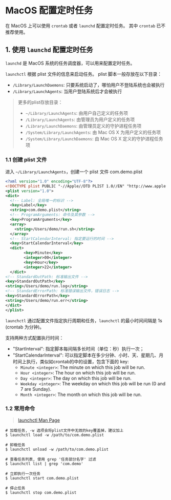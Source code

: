 # MacOS 配置定时任务

在 MacOS 上可以使用 `crontab` 或者 `launchd` 配置定时任务。 其中 `crontab` 已不推荐使用。

## 1. 使用 `launchd` 配置定时任务

`launchd` 是 MacOS 系统的任务调度器，可以用来配置定时任务。

`launchctl` 根据 plist 文件的信息来启动任务。
plist 脚本一般存放在以下目录：

* `/Library/LaunchDaemons`: 只要系统启动了，哪怕用户不登陆系统也会被执行
* `/Library/LaunchAgents`: 当用户登陆系统后才会被执行

> 更多的plist存放目录：
>
> * `~/Library/LaunchAgents`: 由用户自己定义的任务项
> * `/Library/LaunchAgents`: 由管理员为用户定义的任务项
> * `/Library/LaunchDaemons`: 由管理员定义的守护进程任务项
> * `/System/Library/LaunchAgents`: 由 Mac OS X 为用户定义的任务项
> * `/System/Library/LaunchDaemons`: 由 Mac OS X 定义的守护进程任务项

### 1.1 创建 plist 文件

进入 `~/Library/LaunchAgents`，创建一个 plist 文件 com.demo.plist

```xml
<?xml version="1.0" encoding="UTF-8"?>
<!DOCTYPE plist PUBLIC "-//Apple//DTD PLIST 1.0//EN" "http://www.apple.com/DTDs/PropertyList-1.0.dtd">
<plist version="1.0">
<dict>
  <!-- Label: 全局唯一的标识 -->
  <key>Label</key>
  <string>com.demo.plist</string>
  <!-- ProgramArguments: 命令及其参数 -->
  <key>ProgramArguments</key>
  <array>
    <string>/Users/demo/run.sh</string>
  </array>
  <!-- StartCalendarInterval: 指定要运行的时间 -->
  <key>StartCalendarInterval</key>
  <dict>
        <key>Minute</key>
        <integer>00</integer>
        <key>Hour</key>
        <integer>22</integer>
  </dict>
<!-- StandardOutPath: 标准输出文件 -->
<key>StandardOutPath</key>
<string>/Users/demo/run.log</string>
<!-- StandardErrorPath: 标准错误输出文件，错误日志 -->
<key>StandardErrorPath</key>
<string>/Users/demo/run.err</string>
</dict>
</plist>
```

`launchctl` 通过配置文件指定执行周期和任务，`launchctl` 的最小时间间隔是 1s (crontab 为分钟)。

支持两种方式配置执行时间：

* "StartInterval": 指定脚本每间隔多长时间（单位：秒）执行一次；
* "StartCalendarInterval": 可以指定脚本在多少分钟、小时、天、星期几、月时间上执行，类似如crontab的中的设置，包含下面的 key:
  * `Minute <integer>`: The minute on which this job will be run.
  * `Hour <integer>`: The hour on which this job will be run.
  * `Day <integer>`: The day on which this job will be run.
  * `Weekday <integer>`: The weekday on which this job will be run (0 and 7 are Sunday).
  * `Month <integer>`: The month on which this job will be run.

### 1.2 常用命令

> [launchctl Man Page](https://ss64.com/mac/launchctl.html)

```shell
# 加载任务, -w 选项会将plist文件中无效的key覆盖掉，建议加上
$ launchctl load -w /path/to/com.demo.plist

# 卸载任务
$ launchctl unload -w /path/to/com.demo.plist

# 查看任务列表, 使用 grep '任务部分名字' 过滤
$ launchctl list | grep 'com.demo'

# 立即执行一次任务
$ launchctl start com.demo.plist

# 停止任务
$ launchctl stop com.demo.plist
```

